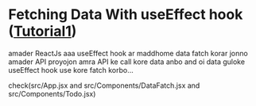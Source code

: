 # Fetching Data With useEffect hook ([Tutorial1](https://www.youtube.com/watch?v=Z-EkslDJTJI&list=PLgH5QX0i9K3rGtitufynBKMy5gAFpa1y8&index=43))


amader ReactJs aaa useEffect hook ar maddhome data fatch korar jonno amader API proyojon amra API ke call kore data anbo and oi data guloke useEffect hook use kore fatch korbo...


check(src/App.jsx and src/Components/DataFatch.jsx and src/Components/Todo.jsx)